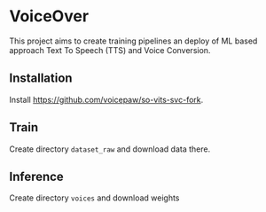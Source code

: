 # VoiceOver

This project aims to create training pipelines an deploy of ML based approach Text To Speech (TTS) and Voice Conversion.

## Installation

Install https://github.com/voicepaw/so-vits-svc-fork.

## Train

Create directory `dataset_raw` and download data there.

## Inference

Create directory `voices` and download weights
